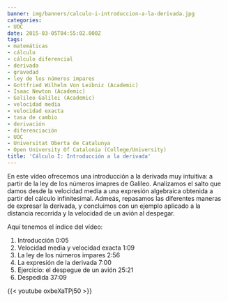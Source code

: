 ```yaml
---
banner: img/banners/calculo-i-introduccion-a-la-derivada.jpg
categories:
- UOC
date: 2015-03-05T04:55:02.000Z
tags:
- matemáticas
- cálculo
- cálculo diferencial
- derivada
- gravedad
- ley de los números impares
- Gottfried Wilhelm Von Leibniz (Academic)
- Isaac Newton (Academic)
- Galileo Galilei (Academic)
- velocidad media
- velocidad exacta
- tasa de cambio
- derivación
- diferenciación
- UOC
- Universitat Oberta de Catalunya
- Open University Of Catalonia (College/University)
title: 'Cálculo I: Introducción a la derivada'
---
```


En este vídeo ofrecemos una introducción a la derivada muy intuitiva: a partir de la ley de los números imapres de Galileo. Analizamos el salto que damos desde la velocidad media a una expresión algebraica obtenida a partir del cálculo infinitesimal. Admeás, repasamos las diferentes maneras de expresar la derivada, y concluimos con un ejemplo aplicado a la distancia recorrida y la velocidad de un avión al despegar.

Aquí tenemos el índice del vídeo:

1. Introducción 0:05
2. Velocidad media y velocidad exacta 1:09
3. La ley de los números impares 2:56
4. La expresión de la derivada 7:00
5. Ejercicio: el despegue de un avión 25:21
6. Despedida 37:09

{{< youtube oxbeXaTPj50 >}}
